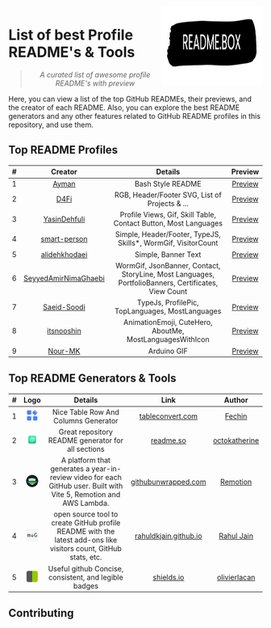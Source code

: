 <img src="src/REAME.BOX.Logo.png" width="200" height="155" align="right" />

# List of best Profile README's & Tools
> <p align="center"> <i> A curated list of awesome profile README's with preview</i> </p> 

Here, you can view a list of the top GitHub READMEs, their previews, and the creator of each README.
Also, you can explore the best README generators and any other features related to GitHub README profiles in this
repository, and use them.

## Top README Profiles

| # |                               Creator 	                                |                                              Details 	                                              |                                             Preview 	                                             |
|:-:|:----------------------------------------------------------------------:|:---------------------------------------------------------------------------------------------------:|:-------------------------------------------------------------------------------------------------:|
| 1 |               [Ayman](https://github.com/eymeen/eymeen/blob/main/README-old.md)                |                                         Bash Style README 	                                         |        [Preview](https://GitHub.com/4xmen/README.BOX/blob/main/README's/Eymeen/Preview.md)        |
| 2 |                 [D4Fi](https://github.com/D4Fi#README)                 |                           RGB, Header/Footer SVG, List of Projects & ...                            |         [Preview](https://GitHub.com/4xmen/README.BOX/blob/main/README's/D4Fi/Preview.md)         |
| 3 |         [YasinDehfuli](https://github.com/YasinDehfuli#README)         |                   Profile Views, Gif, Skill Table, Contact Button, Most Languages                   |     [Preview](https://GitHub.com/4xmen/README.BOX/blob/main/README's/YasinDehfuli/Preview.md)     |
| 4 |         [smart-person](https://github.com/smart-person#README)         |                    Simple, Header/Footer, TypeJS, Skills*, WormGif, VisitorCount                    |     [Preview](https://GitHub.com/4xmen/README.BOX/blob/main/README's/smart-person/Preview.md)     |
| 5 |        [alidehkhodaei](https://github.com/alidehkhodaei#README)        |                                         Simple, Banner Text                                         |    [Preview](https://GitHub.com/4xmen/README.BOX/blob/main/README's/alidehkhodaei/Preview.md)     |
| 6 | [SeyyedAmirNimaGhaebi](https://github.com/SeyyedAmirNimaGhaebi#README) | WormGif, JsonBanner, Contact, StoryLine, Most Languages, PortfolioBanners, Certificates, View Count | [Preview](https://GitHub.com/4xmen/README.BOX/blob/main/README's/SeyyedAmirNimaGhaebi/Preview.md) |
| 7 |          [Saeid-Soodi](https://github.com/Saeid-Soodi#README)          |                           TypeJs, ProfilePic, TopLanguages, MostLanguages                           |     [Preview](https://GitHub.com/4xmen/README.BOX/blob/main/README's/Saeid-Soodi/Preview.md)      |
| 8 |           [itsnooshin](https://github.com/itsnooshin#README)           |                      AnimationEmoji, CuteHero, AboutMe, MostLanguagesWithIcon                       |      [Preview](https://GitHub.com/4xmen/README.BOX/blob/main/README's/itsnooshin/Preview.md)      |
| 9 |           [Nour-MK](https://github.com/Nour-MK)           |                      Arduino GIF                       |      [Preview](https://GitHub.com/4xmen/README.BOX/blob/main/README's/Nour-MK/Preview.md)      |

## Top README Generators & Tools

| # |                            Logo                            |                                                      Details                                                       |                                        Link                                         |                      Author                       |
|:-:|:----------------------------------------------------------:|:------------------------------------------------------------------------------------------------------------------:|:-----------------------------------------------------------------------------------:|:-------------------------------------------------:|
| 1 |   <img src="src/logos/tableconvert.com.png" width="24">    |                                        Nice Table Row And Columns Generator                                        |                    [tableconvert.com](https://tableconvert.com)                     |        [Fechin](https://github.com/Fechin)        |
| 2 |       <img src="src/logos/readme.so.png" width="24">       |                                 Great repository README generator for all sections                                 |                           [readme.so](https://readme.so)                            | [octokatherine](https://github.com/octokatherine) |
| 3 |  <img src="src/logos/githubunwrapped.com.png" width="24">  | A platform that generates a year-in-review video for each GitHub user. Built with Vite 5, Remotion and AWS Lambda. |                 [githubunwrapped.com](https://githubunwrapped.com)                  |    [Remotion](https://github.com/remotion-dev)    |
| 4 | <img src="src/logos/rahuldkjain.github.io.png" width="24"> |  open source tool to create GitHub profile README with the latest add-ons like visitors count, GitHub stats, etc.  | [rahuldkjain.github.io](https://rahuldkjain.github.io/gh-profile-readme-generator/) |   [Rahul Jain](https://github.com/rahuldkjain)    |
| 5 |      <img src="src/logos/shields.io.png" width="24">       |                               Useful github Concise, consistent, and legible badges                                |                          [shields.io](https://shields.io/)                          |  [olivierlacan](https://github.com/olivierlacan)  |

## Contributing 
